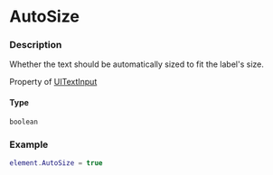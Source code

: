 # AutoSize

### Description

Whether the text should be automatically sized to fit the label's size.

Property of [UITextInput](/classes/UITextInput/)

#### Type

`boolean`

### Example

```lua
element.AutoSize = true
```
